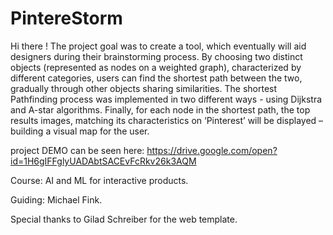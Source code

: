 # PintereStorm
Hi there !
The project goal was to create a tool, which eventually will aid designers during their brainstorming process. By choosing two distinct objects (represented as nodes on a weighted graph), characterized by different categories, users can find the shortest path between the two, gradually through other objects sharing similarities. The shortest Pathfinding process was implemented in two different ways - using Dijkstra and A-star algorithms. Finally, for each node in the shortest path, the top results images, matching its characteristics on ‘Pinterest’ will be displayed – building a visual map for the user.  

project DEMO can be seen here:
https://drive.google.com/open?id=1H6gIFFglyUADAbtSACEvFcRkv26k3AQM




Course: AI and ML for interactive products.

Guiding: Michael Fink.

Special thanks to Gilad Schreiber for the web template.
